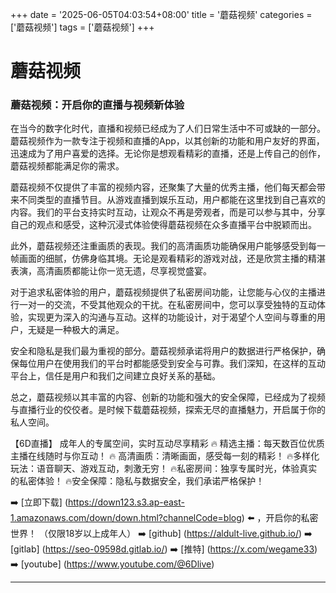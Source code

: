 +++
date = '2025-06-05T04:03:54+08:00'
title = '蘑菇视频'
categories = ['蘑菇视频']
tags = ['蘑菇视频']
+++

# 蘑菇视频

### 蘑菇视频：开启你的直播与视频新体验

在当今的数字化时代，直播和视频已经成为了人们日常生活中不可或缺的一部分。蘑菇视频作为一款专注于视频和直播的App，以其创新的功能和用户友好的界面，迅速成为了用户喜爱的选择。无论你是想观看精彩的直播，还是上传自己的创作，蘑菇视频都能满足你的需求。

蘑菇视频不仅提供了丰富的视频内容，还聚集了大量的优秀主播，他们每天都会带来不同类型的直播节目。从游戏直播到娱乐互动，用户都能在这里找到自己喜欢的内容。我们的平台支持实时互动，让观众不再是旁观者，而是可以参与其中，分享自己的观点和感受，这种沉浸式体验使得蘑菇视频在众多直播平台中脱颖而出。

此外，蘑菇视频还注重画质的表现。我们的高清画质功能确保用户能够感受到每一帧画面的细腻，仿佛身临其境。无论是观看精彩的游戏对战，还是欣赏主播的精湛表演，高清画质都能让你一览无遗，尽享视觉盛宴。

对于追求私密体验的用户，蘑菇视频提供了私密房间功能，让您能与心仪的主播进行一对一的交流，不受其他观众的干扰。在私密房间中，您可以享受独特的互动体验，实现更为深入的沟通与互动。这样的功能设计，对于渴望个人空间与尊重的用户，无疑是一种极大的满足。

安全和隐私是我们最为重视的部分。蘑菇视频承诺将用户的数据进行严格保护，确保每位用户在使用我们的平台时都能感受到安全与可靠。我们深知，在这样的互动平台上，信任是用户和我们之间建立良好关系的基础。

总之，蘑菇视频以其丰富的内容、创新的功能和强大的安全保障，已经成为了视频与直播行业的佼佼者。是时候下载蘑菇视频，探索无尽的直播魅力，开启属于你的私人空间。

【6D直播】
成年人的专属空间，实时互动尽享精彩
🔥 精选主播：每天数百位优质主播在线随时与你互动！
🔥 高清画质：清晰画面，感受每一刻的精彩！
🔥多样化玩法：语音聊天、游戏互动，刺激无穷！
🔥私密房间：独享专属时光，体验真实的私密体验！
🔥安全保障：隐私与数据安全，我们承诺严格保护！

➡️ [立即下载] (https://down123.s3.ap-east-1.amazonaws.com/down/down.html?channelCode=blog) ⬅️ ，开启你的私密世界！ 
（仅限18岁以上成年人）
➡️ [github] (https://aldult-live.github.io/)
➡️ [gitlab] (https://seo-09598d.gitlab.io/)
➡️ [推特] (https://x.com/wegame33)
➡️ [youtube] (https://www.youtube.com/@6Dlive)

---
